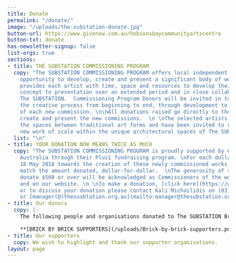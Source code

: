 ```yaml
---
title: Donate
permalink: "/donate/"
image: "/uploads/the-substation-donate.jpg"
button-url: https://www.givenow.com.au/hobsonsbaycommunityartscentre
button-txt: donate
has-newsletter-signup: false
list-orgs: true
sections:
- title: THE SUBSTATION COMMISSIONING PROGRAM
  copy: "The SUBSTATION COMMISSIONING PROGRAM offers local independent artists the
    opportunity to develop, create and present a significant body of work. The program
    provides each artist with time, space and resources to develop their work, from
    concept to presentation over an extended period and in close collaboration with
    The SUBSTATION.  Commissioning Program Donors will be invited in to see first-hand
    the creative process from beginning to end, through development to presentation
    of each new commission. \n\nAll donations raised go directly to the artists to
    create and present the new commissions.  \n \nThe selected artists all work in
    the spaces between traditional art forms and have been invited to realise a significant
    new work of scale within the unique architectural spaces of The SUBSTATION.\n"
  list: "\n"
- title: YOUR DONATION NOW MEANS TWICE AS MUCH
  copy: "The SUBSTATION COMMISSIONING PROGRAM is proudly supported by Creative Partnerships
    Australia through their Plus1 fundraising program. \nFor each dollar donated before
    18 May 2018 towards the creation of these newly commissioned works, Plus1 will
    match the amount donated, dollar-for-dollar.  \nThe generosity of supporters who
    donate $500 or over will be acknowledged as Commissioners of the work in print
    and on our website. \n \nTo make a donation, [click here](https://www.givenow.com.au/hobsonsbaycommunityartscentre),
    or to discuss your donation please contact Kali Michailidis on (03) 9391 1110
    or [manager(@)thesusbtation.org.au](mailto:manager@thesubstation.org.au).\n"
- title: Our donors
  copy: |-
    The following people and organisations donated to The SUBSTATION Brick by Brick Supporters Wall. These donations were instrumental in helping to establish The SUBSTATION as an arts and culture centre.

    **[BRICK BY BRICK SUPPORTERS](/uploads/Brick-by-brick-supporters.pdf)**
- title: Our supporters
  copy: We wish to highlight and thank our supporter organisations.
layout: page
---
```


